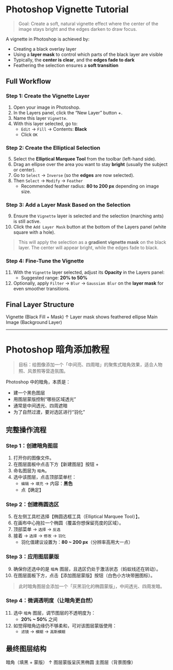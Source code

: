 # Photoshop Vignette Tutorial

> Goal: Create a soft, natural vignette effect where the center of the image stays bright and the edges darken to draw focus.

A vignette in Photoshop is achieved by:
- Creating a black overlay layer
- Using a **layer mask** to control which parts of the black layer are visible
- Typically, the **center is clear**, and the **edges fade to dark**
- Feathering the selection ensures a **soft transition**

## Full Workflow

### Step 1: Create the Vignette Layer

1. Open your image in Photoshop.
2. In the Layers panel, click the “New Layer” button +.
3. Name this layer `Vignette`.
4. With this layer selected, go to:
   - `Edit` → `Fill` → Contents: **Black**
   - Click `OK`

### Step 2: Create the Elliptical Selection

5. Select the **Elliptical Marquee Tool** from the toolbar (left-hand side).
6. Drag an ellipse over the area you want to stay **bright** (usually the subject or center).
7. Go to `Select` → `Inverse` (so the **edges** are now selected).
8. Then `Select` → `Modify` → `Feather`  
   - Recommended feather radius: **80 to 200 px** depending on image size.

### Step 3: Add a Layer Mask Based on the Selection

9. Ensure the `Vignette` layer is selected and the selection (marching ants) is still active.
10. Click the `Add Layer Mask` button at the bottom of the Layers panel (white square with a hole).

> This will apply the selection as a **gradient vignette mask** on the black layer. The center will appear bright, while the edges fade to black.

### Step 4: Fine-Tune the Vignette

11. With the `Vignette` layer selected, adjust its **Opacity** in the Layers panel:
    - Suggested range: **20% to 50%**
12. Optionally, apply `Filter` → `Blur` → `Gaussian Blur` on the **layer mask** for even smoother transitions.

## Final Layer Structure

Vignette (Black Fill + Mask)
↑ Layer mask shows feathered ellipse
Main Image (Background Layer)

---

# Photoshop 暗角添加教程

> 目标：给图像添加一个「中间亮、四周暗」的聚焦式暗角效果，适合人物照、风景照等营造氛围。

Photoshop 中的暗角，本质是：
- 建一个黑色图层
- 用图层蒙版控制“哪些区域透光”
- 通常是中间透光、四周遮暗
- 为了自然过渡，要对选区进行“羽化”

## 完整操作流程

### Step 1：创建暗角图层

1. 打开你的图像文件。
2. 在图层面板中点击下方【新建图层】按钮 +
3. 命名图层为 `暗角`。
4. 选中该图层，点击顶部菜单栏：
   - `编辑` → `填充` → 内容：**黑色**
   - 点【确定】

### Step 2：创建椭圆选区

5. 在左侧工具栏选择【椭圆选框工具（Elliptical Marquee Tool）】。
6. 在画布中心拖拉一个椭圆（覆盖你想保留亮度的区域）。
7. 顶部菜单 → `选择` → `反选`
8. 接着 → `选择` → `修改` → `羽化`
   - 羽化值建议设置为：**80 ~ 200 px**（分辨率高用大一点）

### Step 3：应用图层蒙版

9. 确保你还选中的是 `暗角` 图层，且选区仍处于激活状态（蚂蚁线还在转动）。
10. 在图层面板下方，点击【添加图层蒙版】按钮（白色小方块带圈图标）。

> 此时暗角图层会添加一个「灰黑羽化的椭圆蒙版」，中间透光、四周发暗。

### Step 4：微调透明度（让暗角更自然）

11. 选中 `暗角` 图层，调节图层的不透明度为：
    - **20% ~ 50%** 之间
12. 如觉得暗角边缘仍不够柔和，可对该图层蒙版使用：
    - `滤镜` → `模糊` → `高斯模糊`

## 最终图层结构

暗角（填黑 + 蒙版）
↑ 图层蒙版呈灰黑椭圆
主图层（背景图像）



